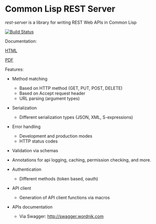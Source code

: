 Common Lisp REST Server
=======================

*rest-server* is a library for writing REST Web APIs in Common Lisp

[![Build Status](https://travis-ci.org/mmontone/cl-rest-server.svg?branch=master)](https://travis-ci.org/mmontone/cl-rest-server)

Documentation:

[HTML](http://mmontone.github.io/cl-rest-server/doc/build/html)

[PDF](http://mmontone.github.io/cl-rest-server/doc/build/latex/CommonLispRESTServer.pdf)

Features:

* Method matching
  - Based on HTTP method (GET, PUT, POST, DELETE)
  - Based on Accept request header
  - URL parsing (argument types)

* Serialization
  - Different serialization types (JSON, XML, S-expressions)

* Error handling
  - Development and production modes
  - HTTP status codes

* Validation via schemas

* Annotations for api logging, caching, permission checking, and more.

* Authentication
  - Different methods (token based, oauth)

* API client
  - Generation of API client functions via macros

* APIs documentation
  - Via Swagger: http://swagger.wordnik.com
